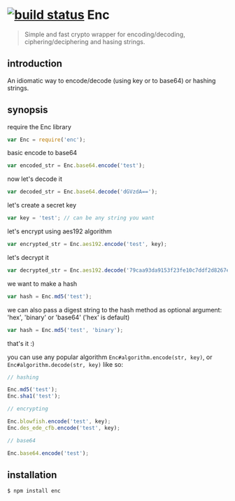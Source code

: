 [![build status](https://secure.travis-ci.org/alonronin/Enc.png)](http://travis-ci.org/alonronin/Enc)
Enc
====

> Simple and fast crypto wrapper for encoding/decoding, ciphering/deciphering and hasing strings.

####  #

introduction
------------
An idiomatic way to encode/decode (using key or to base64) or hashing strings.

synopsis
--------
require the Enc library

```js
var Enc = require('enc');
```

basic encode to base64

```js
var encoded_str = Enc.base64.encode('test');
```

now let's decode it

```js
var decoded_str = Enc.base64.decode('dGVzdA==');
```

let's create a secret key

```js
var key = 'test'; // can be any string you want
```

let's encrypt using aes192 algorithm

```js
var encrypted_str = Enc.aes192.encode('test', key);
```

let's decrypt it

```js
var decrypted_str = Enc.aes192.decode('79caa93da9153f23fe10c7ddf2d8267e', key);
```

we want to make a hash

```js
var hash = Enc.md5('test');
```

we can also pass a digest string to the hash method as optional
argument: 'hex', 'binary' or 'base64' ('hex' is default)

```js
var hash = Enc.md5('test', 'binary');
```

that's it :)

you can use any popular algorithm `Enc#algorithm.encode(str, key)`,
or `Enc#algorithm.decode(str, key)` like so:

```js
// hashing

Enc.md5('test');
Enc.sha1('test');

// encrypting

Enc.blowfish.encode('test', key);
Enc.des_ede_cfb.encode('test', key);

// base64

Enc.base64.encode('test');
```

installation
------------

    $ npm install enc

